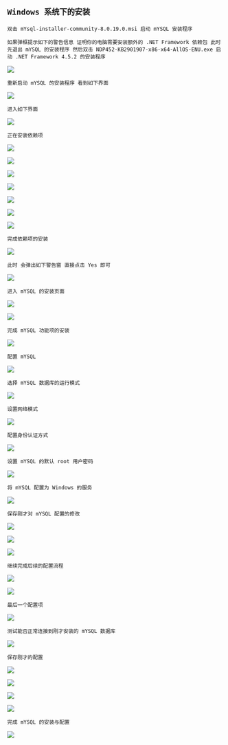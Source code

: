 `Windows 系统下的安装`
--

`双击 mYsql-installer-community-8.0.19.0.msi 启动 mYSQL 安装程序`

`如果弹框提示如下的警告信息 证明你的电脑需要安装额外的 .NET Framework 依赖包 此时 先退出 mYSQL 的安装程序 然后双击 NDP452-KB2901907-x86-x64-AllOS-ENU.exe 启动 .NET Framework 4.5.2 的安装程序`

![](../naturalResources/img/005-img/002-img/001.jpg)

`重新启动 mYSQL 的安装程序 看到如下界面`

![](../naturalResources/img/005-img/002-img/002.jpg)

`进入如下界面`

![](../naturalResources/img/005-img/002-img/003.jpg)

`正在安装依赖项`

![](../naturalResources/img/005-img/002-img/004.jpg)

![](../naturalResources/img/005-img/002-img/005.jpg)

![](../naturalResources/img/005-img/002-img/006.jpg)

![](../naturalResources/img/005-img/002-img/007.jpg)

![](../naturalResources/img/005-img/002-img/008.jpg)

![](../naturalResources/img/005-img/002-img/009.jpg)

![](../naturalResources/img/005-img/002-img/010.jpg)

`完成依赖项的安装`

![](../naturalResources/img/005-img/002-img/011.jpg)

`此时 会弹出如下警告窗 直接点击 Yes 即可`

![](../naturalResources/img/005-img/002-img/012.jpg)

`进入 mYSQL 的安装页面`

![](../naturalResources/img/005-img/002-img/013.jpg)

![](../naturalResources/img/005-img/002-img/014.jpg)

`完成 mYSQL 功能项的安装`

![](../naturalResources/img/005-img/002-img/015.jpg)

`配置 mYSQL`

![](../naturalResources/img/005-img/002-img/016.jpg)

`选择 mYSQL 数据库的运行模式`

![](../naturalResources/img/005-img/002-img/017.jpg)

`设置网络模式`

![](../naturalResources/img/005-img/002-img/018.jpg)

`配置身份认证方式`

![](../naturalResources/img/005-img/002-img/019.jpg)

`设置 mYSQL 的默认 root 用户密码`

![](../naturalResources/img/005-img/002-img/020.jpg)

`将 mYSQL 配置为 Windows 的服务`

![](../naturalResources/img/005-img/002-img/021.jpg)

`保存刚才对 mYSQL 配置的修改`

![](../naturalResources/img/005-img/002-img/022.jpg)

![](../naturalResources/img/005-img/002-img/023.jpg)

![](../naturalResources/img/005-img/002-img/024.jpg)

`继续完成后续的配置流程`

![](../naturalResources/img/005-img/002-img/025.jpg)

![](../naturalResources/img/005-img/002-img/026.jpg)

`最后一个配置项`

![](../naturalResources/img/005-img/002-img/027.jpg)

`测试能否正常连接到刚才安装的 mYSQL 数据库`

![](../naturalResources/img/005-img/002-img/028.jpg)

`保存刚才的配置`

![](../naturalResources/img/005-img/002-img/029.jpg)

![](../naturalResources/img/005-img/002-img/030.jpg)

![](../naturalResources/img/005-img/002-img/031.jpg)

![](../naturalResources/img/005-img/002-img/032.jpg)


`完成 mYSQL 的安装与配置`

![](../naturalResources/img/005-img/002-img/033.jpg)
